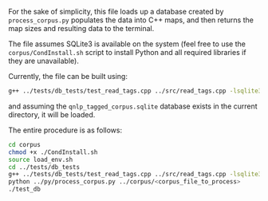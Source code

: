 For the sake of simplicity, this file loads up a database created by `process_corpus.py` populates the data into C++ maps, and then returns the map sizes and resulting data to the terminal.

The file assumes SQLite3 is available on the system (feel free to use the `corpus/CondInstall.sh` script to install Python and all required libraries if they are unavailable).

Currently, the file can be built using:
```bash
g++ ../tests/db_tests/test_read_tags.cpp ../src/read_tags.cpp -lsqlite3 -std=c++11 -I../include -o test_db
```
and assuming the `qnlp_tagged_corpus.sqlite` database exists in the current directory, it will be loaded.

The entire procedure is as follows:
```bash
cd corpus
chmod +x ./CondInstall.sh
source load_env.sh
cd ../tests/db_tests
g++ ../tests/db_tests/test_read_tags.cpp ../src/read_tags.cpp -lsqlite3 -std=c++11 -I../include -o test_db
python ../py/process_corpus.py ../corpus/<corpus_file_to_process>
./test_db
```